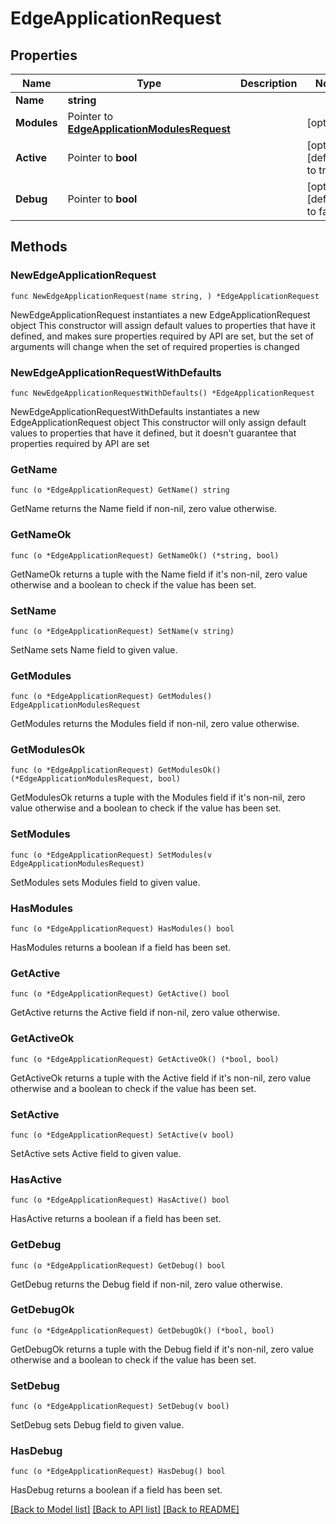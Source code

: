 # EdgeApplicationRequest

## Properties

Name | Type | Description | Notes
------------ | ------------- | ------------- | -------------
**Name** | **string** |  | 
**Modules** | Pointer to [**EdgeApplicationModulesRequest**](EdgeApplicationModulesRequest.md) |  | [optional] 
**Active** | Pointer to **bool** |  | [optional] [default to true]
**Debug** | Pointer to **bool** |  | [optional] [default to false]

## Methods

### NewEdgeApplicationRequest

`func NewEdgeApplicationRequest(name string, ) *EdgeApplicationRequest`

NewEdgeApplicationRequest instantiates a new EdgeApplicationRequest object
This constructor will assign default values to properties that have it defined,
and makes sure properties required by API are set, but the set of arguments
will change when the set of required properties is changed

### NewEdgeApplicationRequestWithDefaults

`func NewEdgeApplicationRequestWithDefaults() *EdgeApplicationRequest`

NewEdgeApplicationRequestWithDefaults instantiates a new EdgeApplicationRequest object
This constructor will only assign default values to properties that have it defined,
but it doesn't guarantee that properties required by API are set

### GetName

`func (o *EdgeApplicationRequest) GetName() string`

GetName returns the Name field if non-nil, zero value otherwise.

### GetNameOk

`func (o *EdgeApplicationRequest) GetNameOk() (*string, bool)`

GetNameOk returns a tuple with the Name field if it's non-nil, zero value otherwise
and a boolean to check if the value has been set.

### SetName

`func (o *EdgeApplicationRequest) SetName(v string)`

SetName sets Name field to given value.


### GetModules

`func (o *EdgeApplicationRequest) GetModules() EdgeApplicationModulesRequest`

GetModules returns the Modules field if non-nil, zero value otherwise.

### GetModulesOk

`func (o *EdgeApplicationRequest) GetModulesOk() (*EdgeApplicationModulesRequest, bool)`

GetModulesOk returns a tuple with the Modules field if it's non-nil, zero value otherwise
and a boolean to check if the value has been set.

### SetModules

`func (o *EdgeApplicationRequest) SetModules(v EdgeApplicationModulesRequest)`

SetModules sets Modules field to given value.

### HasModules

`func (o *EdgeApplicationRequest) HasModules() bool`

HasModules returns a boolean if a field has been set.

### GetActive

`func (o *EdgeApplicationRequest) GetActive() bool`

GetActive returns the Active field if non-nil, zero value otherwise.

### GetActiveOk

`func (o *EdgeApplicationRequest) GetActiveOk() (*bool, bool)`

GetActiveOk returns a tuple with the Active field if it's non-nil, zero value otherwise
and a boolean to check if the value has been set.

### SetActive

`func (o *EdgeApplicationRequest) SetActive(v bool)`

SetActive sets Active field to given value.

### HasActive

`func (o *EdgeApplicationRequest) HasActive() bool`

HasActive returns a boolean if a field has been set.

### GetDebug

`func (o *EdgeApplicationRequest) GetDebug() bool`

GetDebug returns the Debug field if non-nil, zero value otherwise.

### GetDebugOk

`func (o *EdgeApplicationRequest) GetDebugOk() (*bool, bool)`

GetDebugOk returns a tuple with the Debug field if it's non-nil, zero value otherwise
and a boolean to check if the value has been set.

### SetDebug

`func (o *EdgeApplicationRequest) SetDebug(v bool)`

SetDebug sets Debug field to given value.

### HasDebug

`func (o *EdgeApplicationRequest) HasDebug() bool`

HasDebug returns a boolean if a field has been set.


[[Back to Model list]](../README.md#documentation-for-models) [[Back to API list]](../README.md#documentation-for-api-endpoints) [[Back to README]](../README.md)


